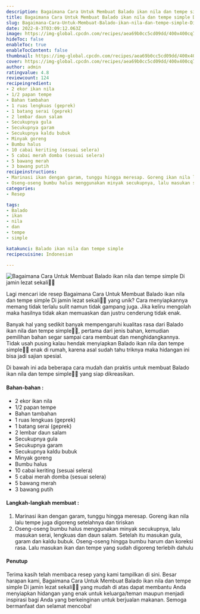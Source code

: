 ```yaml
---
description: Bagaimana Cara Untuk Membuat Balado ikan nila dan tempe simple Di jamin lezat sekali"
title: Bagaimana Cara Untuk Membuat Balado ikan nila dan tempe simple Di jamin lezat sekali
slug: Bagaimana-Cara-Untuk-Membuat-Balado-ikan-nila-dan-tempe-simple-Di-jamin-lezat-sekali
date: 2022-8-3T03:09:12.063Z
image: https://img-global.cpcdn.com/recipes/aea69b0cc5cd09dd/400x400cq70/photo.jpg
hideToc: false
enableToc: true
enableTocContent: false
thumbnail: https://img-global.cpcdn.com/recipes/aea69b0cc5cd09dd/400x400cq70/photo.jpg
cover: https://img-global.cpcdn.com/recipes/aea69b0cc5cd09dd/400x400cq70/photo.jpg
author: admin
ratingvalue: 4.8
reviewcount: 124
recipeingredient:
- 2 ekor ikan nila
- 1/2 papan tempe
- Bahan tambahan
- 1 ruas lengkuas (geprek)
- 1 batang serai (geprek)
- 2 lembar daun salam
- Secukupnya gula
- Secukupnya garam
- Secukupnya kaldu bubuk
- Minyak goreng
- Bumbu halus
- 10 cabai keriting (sesuai selera)
- 5 cabai merah domba (sesuai selera)
- 5 bawang merah
- 3 bawang putih
recipeinstructions:
- Marinasi ikan dengan garam, tunggu hingga meresap. Goreng ikan nila lalu tempe juga digoreng setelahnya dan tiriskan
- Oseng-oseng bumbu halus menggunakan minyak secukupnya, lalu masukan serai, lengkuas dan daun salam. Setelah itu masukan gula, garam dan kaldu bubuk. Oseng-oseng hingga bumbu harum dan koreksi rasa. Lalu masukan ikan dan tempe yang sudah digoreng terlebih dahulu
categories:
- Resep

tags:
- Balado
- ikan
- nila
- dan
- tempe
- simple

katakunci: Balado ikan nila dan tempe simple
recipecuisine: Indonesian

---
```


![Bagaimana Cara Untuk Membuat Balado ikan nila dan tempe simple Di jamin lezat sekali👩‍🍳](https://img-global.cpcdn.com/recipes/aea69b0cc5cd09dd/400x400cq70/photo.jpg)

Lagi mencari ide resep Bagaimana Cara Untuk Membuat Balado ikan nila dan tempe simple Di jamin lezat sekali👩‍🍳 yang unik? Cara menyiapkannya memang tidak terlalu sulit namun tidak gampang juga. Jika keliru mengolah maka hasilnya tidak akan memuaskan dan justru cenderung tidak enak.

Banyak hal yang sedikit banyak mempengaruhi kualitas rasa dari Balado ikan nila dan tempe simple👩‍🍳, pertama dari jenis bahan, kemudian pemilihan bahan segar sampai cara membuat dan menghidangkannya. Tidak usah pusing kalau hendak menyiapkan Balado ikan nila dan tempe simple👩‍🍳 enak di rumah, karena asal sudah tahu triknya maka hidangan ini bisa jadi sajian spesial.

Di bawah ini ada beberapa cara mudah dan praktis untuk membuat Balado ikan nila dan tempe simple👩‍🍳 yang siap dikreasikan.

<!--inarticleads1-->

#### Bahan-bahan :

- 2 ekor ikan nila
- 1/2 papan tempe
- Bahan tambahan
- 1 ruas lengkuas (geprek)
- 1 batang serai (geprek)
- 2 lembar daun salam
- Secukupnya gula
- Secukupnya garam
- Secukupnya kaldu bubuk
- Minyak goreng
- Bumbu halus
- 10 cabai keriting (sesuai selera)
- 5 cabai merah domba (sesuai selera)
- 5 bawang merah
- 3 bawang putih

<!--inarticleads2-->

#### Langkah-langkah membuat :

1. Marinasi ikan dengan garam, tunggu hingga meresap. Goreng ikan nila lalu tempe juga digoreng setelahnya dan tiriskan
1. Oseng-oseng bumbu halus menggunakan minyak secukupnya, lalu masukan serai, lengkuas dan daun salam. Setelah itu masukan gula, garam dan kaldu bubuk. Oseng-oseng hingga bumbu harum dan koreksi rasa. Lalu masukan ikan dan tempe yang sudah digoreng terlebih dahulu

#### Penutup

Terima kasih telah membaca resep yang kami tampilkan di sini. Besar harapan kami, Bagaimana Cara Untuk Membuat Balado ikan nila dan tempe simple Di jamin lezat sekali👩‍🍳 yang mudah di atas dapat membantu Anda menyiapkan hidangan yang enak untuk keluarga/teman maupun menjadi inspirasi bagi Anda yang berkeinginan untuk berjualan makanan. Semoga bermanfaat dan selamat mencoba!